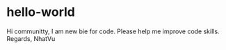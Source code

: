 # hello-world
Hi communitty,
I am new bie for code. Please help me improve code skills.
Regards,
NhatVu
